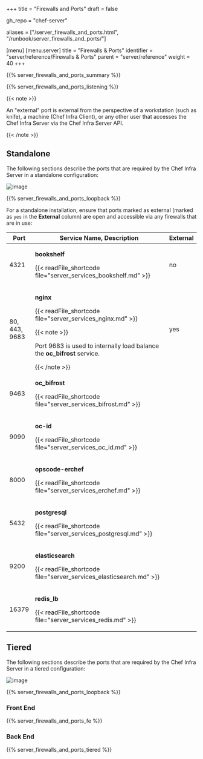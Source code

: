 +++
title = "Firewalls and Ports"
draft = false

gh_repo = "chef-server"

aliases = ["/server_firewalls_and_ports.html", "/runbook/server_firewalls_and_ports/"]

[menu]
  [menu.server]
    title = "Firewalls & Ports"
    identifier = "server/reference/Firewalls & Ports"
    parent = "server/reference"
    weight = 40
+++

{{% server_firewalls_and_ports_summary %}}

{{% server_firewalls_and_ports_listening %}}

{{< note >}}

An "external" port is external from the perspective of a workstation
(such as knife), a machine (Chef Infra Client), or any other user that
accesses the Chef Infra Server via the Chef Infra Server API.

{{< /note >}}

## Standalone

The following sections describe the ports that are required by the Chef
Infra Server in a standalone configuration:

![image](/images/server/chef_server_ports_standalone.png)

{{% server_firewalls_and_ports_loopback %}}

For a standalone installation, ensure that ports marked as external
(marked as `yes` in the **External** column) are open and accessible via
any firewalls that are in use:

<table>
<colgroup>
<col style="width: 11%" />
<col style="width: 77%" />
<col style="width: 11%" />
</colgroup>
<thead>
<tr class="header">
<th>Port</th>
<th>Service Name, Description</th>
<th>External</th>
</tr>
</thead>
<tbody>
<tr class="odd">
<td><p>4321</p></td>
<td><p><strong>bookshelf</strong></p>
<p>{{< readFile_shortcode file="server_services_bookshelf.md" >}}</p></td>
<td><p>no</p></td>
</tr>
<tr class="even">
<td><p>80, 443, 9683</p></td>
<td><p><strong>nginx</strong></p>
<p>{{< readFile_shortcode file="server_services_nginx.md" >}}</p>
{{< note >}}
<p>Port 9683 is used to internally load balance the <strong>oc_bifrost</strong> service.</p>
{{< /note >}}</td>
<td><p>yes</p></td>
</tr>
<tr class="odd">
<td><p>9463</p></td>
<td><p><strong>oc_bifrost</strong></p>
<p>{{< readFile_shortcode file="server_services_bifrost.md" >}}</p></td>
<td></td>
</tr>
<tr class="even">
<td><p>9090</p></td>
<td><p><strong>oc-id</strong></p>
<p>{{< readFile_shortcode file="server_services_oc_id.md" >}}</p></td>
<td></td>
</tr>
<tr class="odd">
<td><p>8000</p></td>
<td><p><strong>opscode-erchef</strong></p>
<p>{{< readFile_shortcode file="server_services_erchef.md" >}}</p></td>
<td></td>
</tr>
<tr class="even">
<td><p>5432</p></td>
<td><p><strong>postgresql</strong></p>
<p>{{< readFile_shortcode file="server_services_postgresql.md" >}}</p></td>
<td></td>
</tr>
<tr class="odd">
<td><p>9200</p></td>
<td><p><strong>elasticsearch</strong></p>
<p>{{< readFile_shortcode file="server_services_elasticsearch.md" >}}</p></td>
<td></td>
</tr>
<tr class="even">
<td><p>16379</p></td>
<td><p><strong>redis_lb</strong></p>
<p>{{< readFile_shortcode file="server_services_redis.md" >}}</p></td>
<td></td>
</tr>
</tbody>
</table>

## Tiered

The following sections describe the ports that are required by the Chef
Infra Server in a tiered configuration:

![image](/images/server/chef_server_ports_tiered.png)

{{% server_firewalls_and_ports_loopback %}}

### Front End

{{% server_firewalls_and_ports_fe %}}

### Back End

{{% server_firewalls_and_ports_tiered %}}


